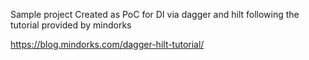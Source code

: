 Sample project Created as PoC for DI via dagger and hilt following the tutorial provided by mindorks

https://blog.mindorks.com/dagger-hilt-tutorial/